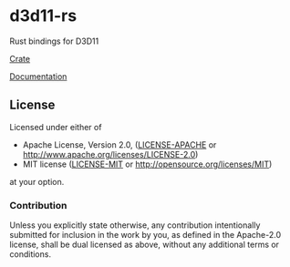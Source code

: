 # d3d11-rs
Rust bindings for D3D11

[Crate](https://crates.io/crates/d3d11-win/)

[Documentation](https://bryal.github.io/d3d11-rs/d3d11_win/index.html)

## License

Licensed under either of

 * Apache License, Version 2.0, ([LICENSE-APACHE](LICENSE-APACHE) or http://www.apache.org/licenses/LICENSE-2.0)
 * MIT license ([LICENSE-MIT](LICENSE-MIT) or http://opensource.org/licenses/MIT)

at your option.

### Contribution

Unless you explicitly state otherwise, any contribution intentionally
submitted for inclusion in the work by you, as defined in the Apache-2.0
license, shall be dual licensed as above, without any additional terms or
conditions.
